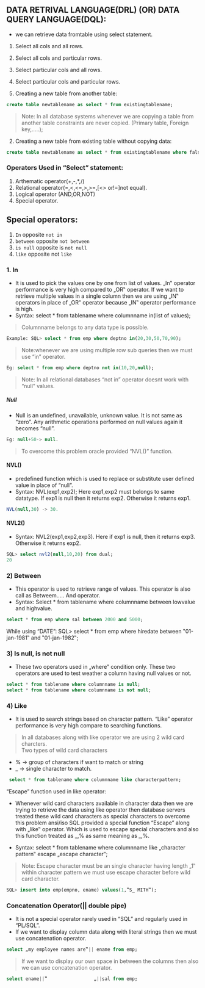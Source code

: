 ## DATA RETRIVAL LANGUAGE(DRL) (OR) DATA QUERY LANGUAGE(DQL): 
* we can retrieve data fromtable using select statement.  

1.	Select all cols and all rows. 
2.	Select all cols and particular rows. 
3.	Select particular cols and all rows. 
4.	Select particular cols and particular rows. 
 
1. Creating a new table from another table: 
```sql 
create table newtablename as select * from existingtablename; 
```
> Note: In all database systems whenever we are copying a table from another table constraints are never copied. (Primary table, Foreign key,…..); 
2. Creating a new table from existing table without copying data:
```sql 
create table newtablename as select * from existingtablename where falsecondition; 
```

### Operators Used in “Select” statement: 
1.	Arthematic operator(+,-,*,/) 
2.	Relational operator(=,<,<=,>,>=,[<> or!=]not equal). 
3.	Logical operator (AND,OR,NOT) 
4.	Special operator. 
 
## Special operators: 
1)	`In` opposite `not in` 
2)	`between` opposite `not between` 
3)	`is null` opposite is `not null` 
4)	`like` opposite not `like` 
 
### 1. In
* It is used to pick the values one by one from list of values. „In‟ operator performance is very high compared to „OR‟ operator. If we want to retrieve multiple values in a single column then we are using „IN‟ operators in place of „OR‟ operator because „IN‟ operator performance is high. 
* Syntax: select * from tablename where columnname in(list of values); 
> Columnname belongs to any data type is possible.
```sql  
Example: SQL> select * from emp where deptno in(20,30,50,70,90); 
 ```
> Note:whenever we are using multiple row sub queries then we must use “in” operator.
```sql  
Eg: select * from emp where deptno not in(10,20,null);
``` 
>Note: In all relational databases “not in” operator doesnt  work with “null” values. 

##### Null
* Null is an undefined, unavailable, unknown value. It is not same as “zero”. Any arithmetic operations performed on null values again it becomes “null”.
```sql 
Eg: null+50-> null. 
```
> To overcome this problem oracle provided “NVL()” function. 
#### NVL()
* predefined function which is used to replace or substitute user defined value in place of “null”. 
* Syntax: NVL(exp1,exp2); 
Here exp1,exp2 must belongs to same datatype. If exp1 is null then it returns exp2. Otherwise it returns exp1.
```sql  
NVL(null,30) -> 30. 
```
 
#### NVL2() 
* Syntax: NVL2(exp1,exp2,exp3). 
Here if exp1 is null, then it returns exp3. Otherwise it returns exp2. 
```sql 
SQL> select nvl2(null,10,20) from dual; 
20
``` 
 
### 2)	Between
* This operator is used to retrieve range of values. This operator is also call as Betweem….. And operator. 
* Syntax: Select * from tablename where columnname between lowvalue and highvalue. 
```sql 
select * from emp where sal between 2000 and 5000; 
```

While using “DATE”: 
SQL> select * from emp where hiredate between ‟01-jan-1981‟ and ‟01-jan-1982‟; 
 
### 3)	Is null, is not null
* These two operators used in „where” condition only. These two operators are used to test weather a column having null values or not. 
```sql 
select * from tablename where columnname is null; 
select * from tablename where columnname is not null;
``` 

### 4) Like
* It is used to search strings based on character pattern. “Like” operator performance is very high compare to searching functions. 

>In all databases along with like operator we are using 2 wild card charcters. <br>
> Two types of wild card characters 
* % -> group of characters if want to match or string 
* _ -> single character to match. 
```sql 
 select * from tablename where columnname like characterpattern; 
```

“Escape” function used in like operator: 
* Whenever wild card characters available in character data then we are trying to retrieve the data using like operator then database servers treated these wild card characters as special characters to overcome this problem ansi/iso SQL provided a special function “Escape” along with „like‟ operator. Which is used to escape special characters and also this function treated as _,% as same meaning as _,%.

* Syntax: select * from tablename where columnname like „character pattern‟ escape „escape character‟; 
>Note: Escape character must be an single character having length „1‟ within character pattern we must use escape character before wild card character. 
```sql 
SQL> insert into emp(empno, ename) values(1,‟S_ MITH‟);
``` 
 
### Concatenation Operator(|| double pipe)
* It is not a special operator rarely used in “SQL” and regularly used in “PL/SQL”. 
* If we want to display column data along with literal strings then we must use concatenation operator. 
```sql 
select „my employee names are‟|| ename from emp;
``` 
>If we want to display our own space in between the columns then also we can use concatenation operator. 
```sql  
select ename||‟                 „||sal from emp;
``` 

